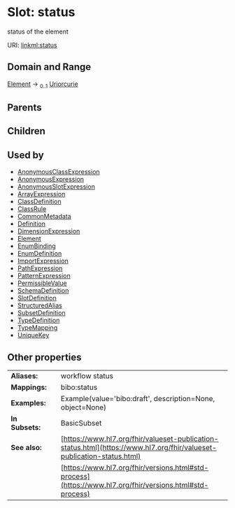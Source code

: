 
# Slot: status

status of the element

URI: [linkml:status](https://w3id.org/linkml/status)


## Domain and Range

[Element](Element.md) &#8594;  <sub>0..1</sub> [Uriorcurie](types/Uriorcurie.md)

## Parents


## Children


## Used by

 * [AnonymousClassExpression](AnonymousClassExpression.md)
 * [AnonymousExpression](AnonymousExpression.md)
 * [AnonymousSlotExpression](AnonymousSlotExpression.md)
 * [ArrayExpression](ArrayExpression.md)
 * [ClassDefinition](ClassDefinition.md)
 * [ClassRule](ClassRule.md)
 * [CommonMetadata](CommonMetadata.md)
 * [Definition](Definition.md)
 * [DimensionExpression](DimensionExpression.md)
 * [Element](Element.md)
 * [EnumBinding](EnumBinding.md)
 * [EnumDefinition](EnumDefinition.md)
 * [ImportExpression](ImportExpression.md)
 * [PathExpression](PathExpression.md)
 * [PatternExpression](PatternExpression.md)
 * [PermissibleValue](PermissibleValue.md)
 * [SchemaDefinition](SchemaDefinition.md)
 * [SlotDefinition](SlotDefinition.md)
 * [StructuredAlias](StructuredAlias.md)
 * [SubsetDefinition](SubsetDefinition.md)
 * [TypeDefinition](TypeDefinition.md)
 * [TypeMapping](TypeMapping.md)
 * [UniqueKey](UniqueKey.md)

## Other properties

|  |  |  |
| --- | --- | --- |
| **Aliases:** | | workflow status |
| **Mappings:** | | bibo:status |
| **Examples:** | | Example(value='bibo:draft', description=None, object=None) |
| **In Subsets:** | | BasicSubset |
| **See also:** | | [https://www.hl7.org/fhir/valueset-publication-status.html](https://www.hl7.org/fhir/valueset-publication-status.html) |
|  | | [https://www.hl7.org/fhir/versions.html#std-process](https://www.hl7.org/fhir/versions.html#std-process) |